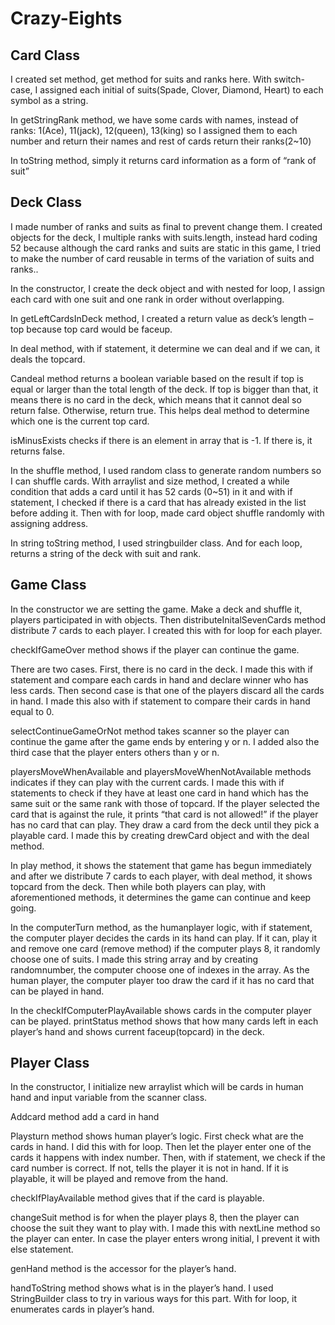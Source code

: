 # Crazy-Eights


## Card Class

I created set method, get method for suits and ranks here. With switch-case, 
I assigned each initial of suits(Spade, Clover, Diamond, Heart) to each symbol as a string. 

In getStringRank method, we have some cards with names, instead of ranks: 1(Ace), 11(jack), 12(queen), 13(king) 
so I assigned them to each number and return their names and rest of cards return their ranks(2~10)

In toString method, simply it returns card information as a form of “rank of suit”

## Deck Class

I made number of ranks and suits as final to prevent change them. 
I created objects for the deck, I multiple ranks with suits.length, instead hard coding 52 
because although the card ranks and suits are static in this game, 
I tried to make the number of card reusable in terms of the variation of suits and ranks..

In the constructor, I create the deck object and with nested for loop, 
I assign each card with one suit and one rank in order without overlapping.

In getLeftCardsInDeck method, I created a return value as deck’s length – top 
because top card would be faceup.

In deal method, with if statement, it determine we can deal and if we can, it deals the topcard. 

Candeal method returns a boolean variable based on the result 
if top is equal or larger than the total length of the deck. 
If top is bigger than that, it means there is no card in the deck, which means that it cannot deal so return false. 
Otherwise, return true. This helps deal method to determine which one is the current top card.

isMinusExists checks if there is an element in array that is -1. If there is, it returns false.

In the shuffle method, I used random class to generate random numbers 
so I can shuffle cards. With arraylist and size method, 
I created a while condition that adds a card until it has 52 cards (0~51) in it and with if statement, 
I checked if there is a card that has already existed in the list before adding it. 
Then with for loop, made card object shuffle randomly with assigning address. 

In string toString method, I used stringbuilder class. 
And for each loop, returns a string of the deck with suit and rank.

## Game Class

In the constructor we are setting the game. Make a deck and shuffle it, players participated in with objects.
Then distributeInitalSevenCards method distribute 7 cards to each player. I created this with for loop for each player.

checkIfGameOver method shows if the player can continue the game. 

There are two cases. First, there is no card in the deck. 
I made this with if statement and compare each cards in hand and declare winner who has less cards. 
Then second case is that one of the players discard all the cards in hand. 
I made this also with if statement to compare their cards in hand equal to 0.

selectContinueGameOrNot method takes scanner so the player can continue the game after the game ends by entering y or n. 
I added also the third case that the player enters others than y or n.

playersMoveWhenAvailable and playersMoveWhenNotAvailable methods indicates 
if they can play with the current cards. 
I made this with if statements to check 
if they have at least one card in hand which has the same suit or the same rank with those of topcard. 
If the player selected the card that is against the rule, 
it prints “that card is not allowed!” if the player has no card that can play. 
They draw a card from the deck until they pick a playable card. 
I made this by creating drewCard object and with the deal method. 

In play method, it shows the statement that game has begun immediately and after we distribute 7 cards to each player, 
with deal method, it shows topcard from the deck. 
Then while both players can play, with aforementioned methods, it determines the game can continue and keep going.

In the computerTurn method, as the humanplayer logic, with if statement, the computer player decides the cards in its hand can play. 
If it can, play it and remove one card (remove method) if the computer plays 8, it randomly choose one of suits. 
I made this string array and by creating randomnumber, the computer choose one of indexes in the array. 
As the human player, the computer player too draw the card if it has no card that can be played in hand.

In the checkIfComputerPlayAvailable shows cards in the computer player can be played.
printStatus method shows that how many cards left in each player’s hand and shows current faceup(topcard) in the deck.


## Player Class

In the constructor, I initialize new arraylist 
which will be cards in human hand and input variable from the scanner class.

Addcard method add a card in hand

Playsturn method shows human player’s logic. 
First check what are the cards in hand. I did this with for loop. 
Then let the player enter one of the cards it happens with index number. 
Then, with if statement, we check if the card number is correct. 
If not, tells the player it is not in hand. If it is playable, 
it will be played and remove from the hand.

checkIfPlayAvailable method gives that if the card is playable. 

changeSuit method is for when the player plays 8, 
then the player can choose the suit they want to play with. 
I made this with nextLine method so the player can enter. 
In case the player enters wrong initial, I prevent it with else statement.

genHand method is the accessor for the player’s hand.

handToString method shows what is in the player’s hand. 
I used StringBuilder class to try in various ways for this part. 
With for loop, it enumerates cards in player’s hand.

